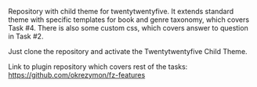 Repository with child theme for twentytwentyfive. It extends standard theme with specific templates for book and genre taxonomy, which covers Task #4. 
There is also some custom css, which covers answer to question in Task #2.

Just clone the repository and activate the Twentytwentyfive Child Theme. 

Link to plugin repository which covers rest of the tasks: https://github.com/okrezymon/fz-features
